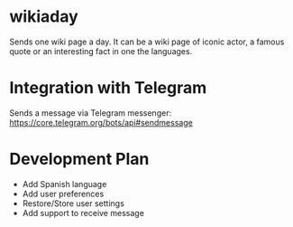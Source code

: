 # wikiaday
Sends one wiki page a day. It can be a wiki page of iconic actor, a famous quote or an interesting fact in one the languages.

# Integration with Telegram
Sends a message via Telegram messenger: https://core.telegram.org/bots/api#sendmessage

# Development Plan 
* Add Spanish language
* Add user preferences
* Restore/Store user settings
* Add support to receive message  
